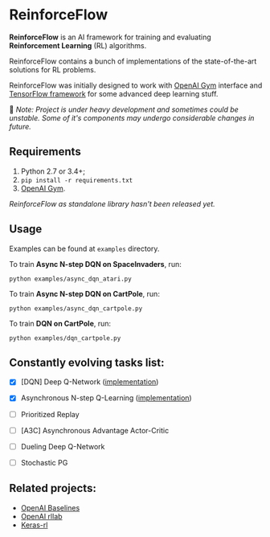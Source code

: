 # ReinforceFlow

**ReinforceFlow** is an AI framework for training and evaluating **Reinforcement Learning** (RL) algorithms.

ReinforceFlow contains a bunch of implementations of the state-of-the-art solutions for RL problems.

ReinforceFlow was initially designed to work with [OpenAI Gym](https://gym.openai.com/) interface and [TensorFlow framework](https://www.tensorflow.org/) for some advanced deep learning stuff.

:construction: *Note: Project is under heavy development and sometimes could be unstable. Some of it's components may undergo considerable changes in future.*

## Requirements
  1. Python 2.7 or 3.4+;
  2. `pip install -r requirements.txt`
  3. [OpenAI Gym](https://gym.openai.com/).
  
*ReinforceFlow as standalone library hasn't been released yet.*

## Usage
Examples can be found at `examples` directory.

To train **Async N-step DQN on SpaceInvaders**, run:
```
python examples/async_dqn_atari.py
```

To train **Async N-step DQN on CartPole**, run:
```
python examples/async_dqn_cartpole.py
```

To train **DQN on CartPole**, run:
```
python examples/dqn_cartpole.py
```


## Constantly evolving tasks list:
  - [x] [DQN] Deep Q-Network ([implementation](https://github.com/dbobrenko/reinforceflow/blob/master/reinforceflow/agents/dqn.py))
  - [x] Asynchronous N-step Q-Learning ([implementation](https://github.com/dbobrenko/reinforceflow/blob/master/reinforceflow/agents/async_dqn.py))
  - [ ] Prioritized Replay
  - [ ] [A3C] Asynchronous Advantage Actor-Critic
  - [ ] Dueling Deep Q-Network
  - [ ] Stochastic PG


## Related projects:
  - [OpenAI Baselines](https://github.com/openai/baselines)
  - [OpenAI rllab](https://github.com/openai/rllab)
  - [Keras-rl](https://github.com/matthiasplappert/keras-rl)
